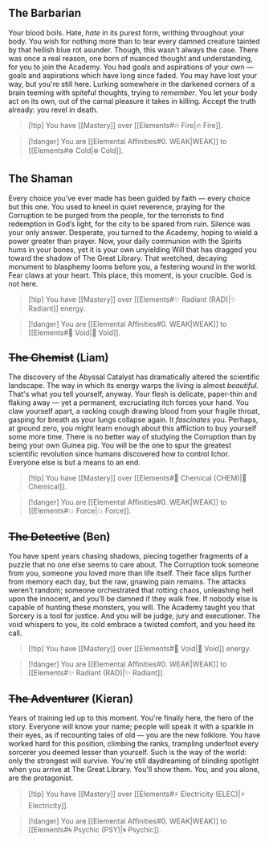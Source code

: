 ## The Barbarian

Your blood boils. Hate, *hate* in its purest form, writhing throughout your body. You wish for nothing more than to tear every damned creature tainted by that hellish blue rot asunder. Though, this wasn't always the case. There was once a real reason, one born of nuanced thought and understanding, for you to join the Academy. You had goals and aspirations of your own — goals and aspirations which have long since faded. You may have lost your way, but you're still here. Lurking somewhere in the darkened corners of a brain teeming with spiteful thoughts, trying to *remember*. You let your body act on its own, out of the carnal pleasure it takes in killing. Accept the truth already: you revel in death.

>[!tip]  You have [[Mastery]] over [[Elements#🔥 Fire|🔥 Fire]].

>[!danger]  You are [[Elemental Affinities#0. WEAK|WEAK]] to [[Elements#❄️ Cold|❄️ Cold]].

## The Shaman

Every choice you’ve ever made has been guided by faith — every choice but this one. You used to kneel in quiet reverence, praying for the Corruption to be purged from the people, for the terrorists to find redemption in God’s light, for the city to be spared from ruin. Silence was your only answer. Desperate, you turned to the Academy, hoping to wield a power greater than prayer. Now, your daily communion with the Spirits hums in your bones, yet it is your own unyielding Will that has dragged you toward the shadow of The Great Library. That wretched, decaying monument to blasphemy looms before you, a festering wound in the world. Fear claws at your heart. This place, this moment, is your crucible. God is not here.

>[!tip] You have [[Mastery]] over [[Elements#✨ Radiant (RAD)|✨ Radiant]] energy.

>[!danger] You are [[Elemental Affinities#0. WEAK|WEAK]] to [[Elements#🌌 Void|🌌 Void]].

## ~~The Chemist~~ (Liam)

The discovery of the Abyssal Catalyst has dramatically altered the scientific landscape. The way in which its energy warps the living is almost *beautiful.* That's what you tell yourself, anyway. Your flesh is delicate, paper-thin and flaking away — yet a permanent, excruciating itch forces your hand. You claw yourself apart, a racking cough drawing blood from your fragile throat, gasping for breath as your lungs collapse again. It *fascinates* you. Perhaps, at ground zero, you might learn enough about this affliction to buy yourself some more time. There is no better way of studying the Corruption than by being your own Guinea pig. You will be the one to spur the greatest scientific revolution since humans discovered how to control Ichor. Everyone else is but a means to an end.

>[!tip] You have [[Mastery]] over [[Elements#🧪 Chemical (CHEM)|🧪 Chemical]].

>[!danger] You are [[Elemental Affinities#0. WEAK|WEAK]] to [[Elements#💥 Force|💥 Force]].

## ~~The Detective~~ (Ben)

You have spent years chasing shadows, piecing together fragments of a puzzle that no one else seems to care about. The Corruption took someone from you, someone you loved more than life itself. Their face slips further from memory each day, but the raw, gnawing pain remains. The attacks weren’t random; someone orchestrated that rotting chaos, unleashing hell upon the innocent, and you’ll be damned if they walk free. If nobody else is capable of hunting these monsters, you will. The Academy taught you that Sorcery is a tool for justice. And you will be judge, jury and executioner. The void whispers to you, its cold embrace a twisted comfort, and you heed its call.

>[!tip] You have [[Mastery]] over [[Elements#🌌 Void|🌌 Void]] energy.

>[!danger] You are [[Elemental Affinities#0. WEAK|WEAK]] to [[Elements#✨ Radiant (RAD)|✨ Radiant]].

## ~~The Adventurer~~ (Kieran)

Years of training led up to this moment. You're finally here, the hero of the story. Everyone will know your name; people will speak it with a sparkle in their eyes, as if recounting tales of old — you are the new folklore. You have worked hard for this position, climbing the ranks, trampling underfoot every sorcerer you deemed lesser than yourself. Such is the way of the world: only the strongest will survive. You're still daydreaming of blinding spotlight when you arrive at The Great Library. You'll show them. *You,* and you alone, are the protagonist.

>[!tip] You have [[Mastery]] over [[Elements#⚡ Electricity (ELEC)|⚡ Electricity]].

>[!danger] You are [[Elemental Affinities#0. WEAK|WEAK]] to [[Elements#🌀 Psychic (PSY)|🌀 Psychic]].
